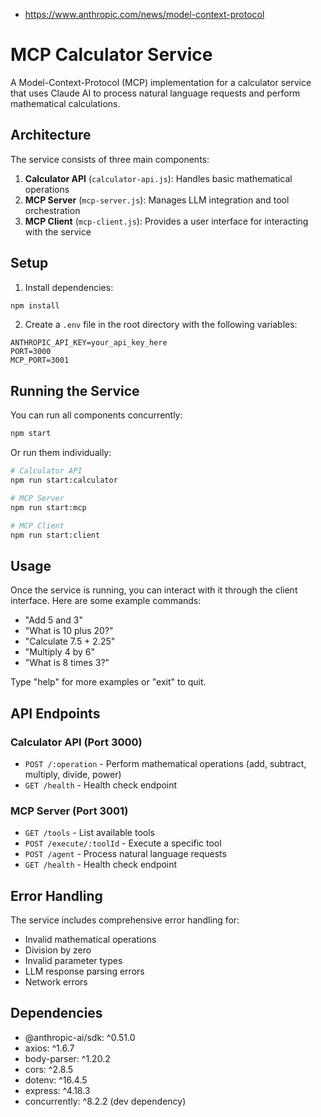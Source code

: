 - https://www.anthropic.com/news/model-context-protocol

# MCP Calculator Service

A Model-Context-Protocol (MCP) implementation for a calculator service that uses Claude AI to process natural language requests and perform mathematical calculations.

## Architecture

The service consists of three main components:

1. **Calculator API** (`calculator-api.js`): Handles basic mathematical operations
2. **MCP Server** (`mcp-server.js`): Manages LLM integration and tool orchestration
3. **MCP Client** (`mcp-client.js`): Provides a user interface for interacting with the service

## Setup

1. Install dependencies:

```bash
npm install
```

2. Create a `.env` file in the root directory with the following variables:

```
ANTHROPIC_API_KEY=your_api_key_here
PORT=3000
MCP_PORT=3001
```

## Running the Service

You can run all components concurrently:

```bash
npm start
```

Or run them individually:

```bash
# Calculator API
npm run start:calculator

# MCP Server
npm run start:mcp

# MCP Client
npm run start:client
```

## Usage

Once the service is running, you can interact with it through the client interface. Here are some example commands:

- "Add 5 and 3"
- "What is 10 plus 20?"
- "Calculate 7.5 + 2.25"
- "Multiply 4 by 6"
- "What is 8 times 3?"

Type "help" for more examples or "exit" to quit.

## API Endpoints

### Calculator API (Port 3000)

- `POST /:operation` - Perform mathematical operations (add, subtract, multiply, divide, power)
- `GET /health` - Health check endpoint

### MCP Server (Port 3001)

- `GET /tools` - List available tools
- `POST /execute/:toolId` - Execute a specific tool
- `POST /agent` - Process natural language requests
- `GET /health` - Health check endpoint

## Error Handling

The service includes comprehensive error handling for:

- Invalid mathematical operations
- Division by zero
- Invalid parameter types
- LLM response parsing errors
- Network errors

## Dependencies

- @anthropic-ai/sdk: ^0.51.0
- axios: ^1.6.7
- body-parser: ^1.20.2
- cors: ^2.8.5
- dotenv: ^16.4.5
- express: ^4.18.3
- concurrently: ^8.2.2 (dev dependency)
